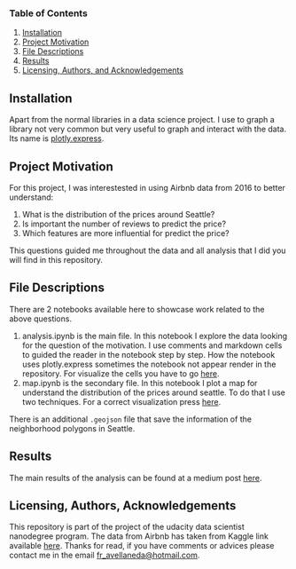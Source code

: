 ### Table of Contents

1. [Installation](#installation)
2. [Project Motivation](#motivation)
3. [File Descriptions](#files)
4. [Results](#results)
5. [Licensing, Authors, and Acknowledgements](#licensing)

## Installation <a name="installation"></a>

Apart from the normal libraries in a data science project. I use to graph a library not very common but very useful to graph and interact with the data. Its name is [plotly.express](https://plotly.com/python/plotly-express/).

## Project Motivation<a name="motivation"></a>

For this project, I was interestested in using Airbnb data from 2016 to better understand:

1. What is the distribution of the prices around Seattle?
2. Is important the number of reviews to predict the price?
3. Which features are more influential for predict the price?

This questions guided me throughout the data and all analysis that I did you will find in this repository. 

## File Descriptions <a name="files"></a>

There are 2 notebooks available here to showcase work related to the above questions.

1. analysis.ipynb is the main file. In this notebook I explore the data looking for the question of the motivation. I use comments and markdown cells to guided the reader in the notebook step by step. How the notebook uses plotly.express sometimes the notebook not appear render in the repository. For visualize the cells you have to go [here](https://nbviewer.jupyter.org/github/fravellaneda/airbnb/blob/main/analysis.ipynb).
2. map.ipynb is the secondary file. In this notebook I plot a map for understand the distribution of the prices around seattle. To do that I use two techniques. For a correct visualization press [here](https://nbviewer.jupyter.org/github/fravellaneda/airbnb/blob/main/map.ipynb).

There is an additional `.geojson` file that save the information of the neighborhood polygons in Seattle.

## Results<a name="results"></a>

The main results of the analysis can be found at a medium post [here](https://medium.com/@fr-ave/is-the-location-the-most-important-feature-to-the-price-of-an-airbnb-a4f3294abb23).

## Licensing, Authors, Acknowledgements<a name="licensing"></a>

This repository is part of the project of the udacity data scientist nanodegree program. The data from Airbnb has taken from Kaggle link available [here](https://www.kaggle.com/airbnb/seattle/data). Thanks for read, if you have comments or advices please contact me in the email fr_avellaneda@hotmail.com.

